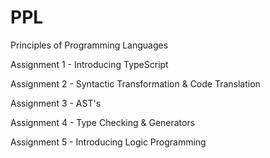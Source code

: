 # PPL
Principles of Programming Languages

Assignment 1 - Introducing TypeScript 

Assignment 2 - Syntactic Transformation & Code Translation

Assignment 3 - AST's

Assignment 4 - Type Checking & Generators

Assignment 5 - Introducing Logic Programming
